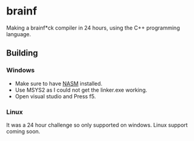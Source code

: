 # brainf
Making a brainf*ck compiler in 24 hours, using the C++ programming language.

## Building

### Windows
- Make sure to have [NASM](https://www.nasm.us/) installed.
- Use MSYS2 as I could not get the linker.exe working.
- Open visual studio and Press f5.

### Linux
It was a 24 hour challenge so only supported on windows. Linux support coming soon.